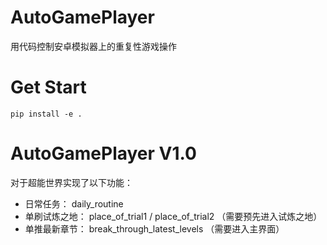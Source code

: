 # AutoGamePlayer
用代码控制安卓模拟器上的重复性游戏操作


# Get Start
```
pip install -e .
```
# AutoGamePlayer V1.0

对于超能世界实现了以下功能：
- 日常任务： daily_routine
- 单刷试炼之地： place_of_trial1 / place_of_trial2 （需要预先进入试炼之地）
- 单推最新章节： break_through_latest_levels （需要进入主界面）